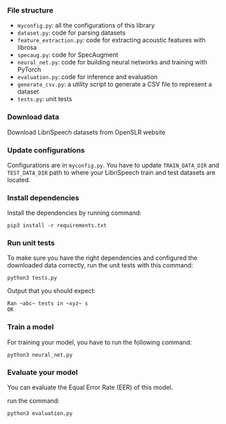 ### File structure

* `myconfig.py`: all the configurations of this library
* `dataset.py`: code for parsing datasets
* `feature_extraction.py`: code for extracting acoustic features with librosa
* `specaug.py`: code for SpecAugment
* `neural_net.py`: code for building neural networks and training with PyTorch
* `evaluation.py`: code for inference and evaluation
* `generate_csv.py`: a utility script to generate a CSV file to represent a dataset
* `tests.py`: unit tests

### Download data

Download LibriSpeech datasets from OpenSLR website

### Update configurations

Configurations are in `myconfig.py`.
You have to update `TRAIN_DATA_DIR` and `TEST_DATA_DIR` path to where your LibriSpeech train and test datasets are located.


### Install dependencies

Install the dependencies by running command:
```
pip3 install -r requirements.txt
```

### Run unit tests

To make sure you have the right dependencies and configured the downloaded data  correctly, run the unit tests with this command:
```
python3 tests.py
```
Output that you should expect:
```
Ran ~abc~ tests in ~xyz~ s
OK
```

### Train a model

For training your model, you have to run the following command:
```
python3 neural_net.py
```

### Evaluate your model

You can evaluate the Equal Error Rate (EER) of this model.

run the command:
```
python3 evaluation.py
```